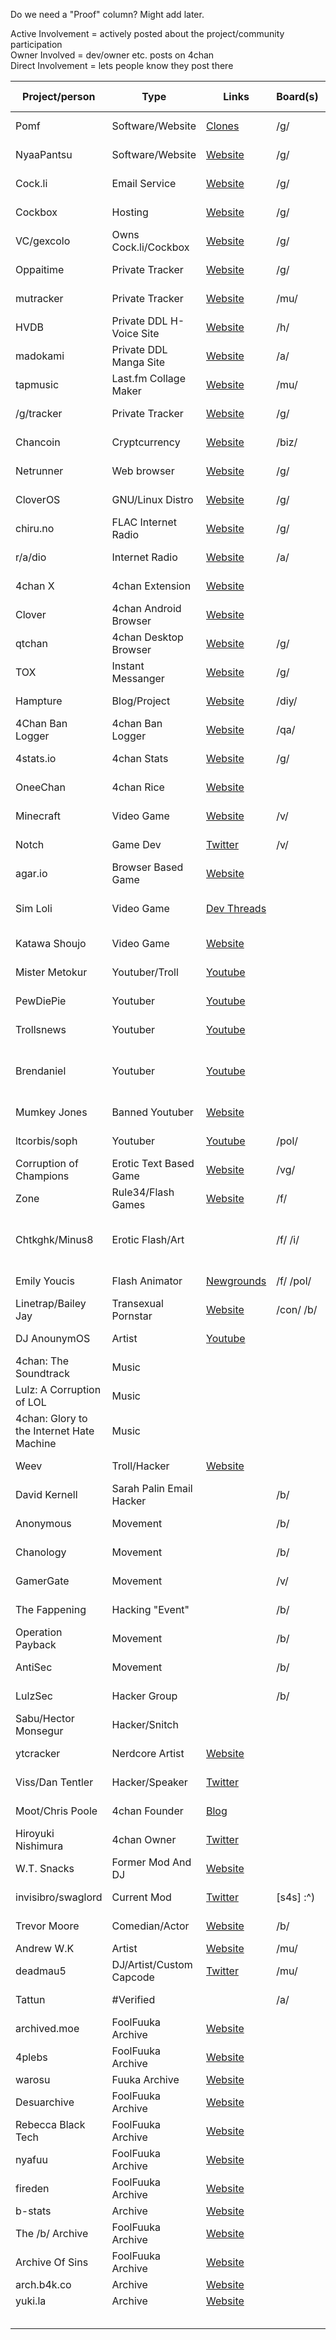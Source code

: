 Do we need a "Proof" column? Might add later.

Active Involvement = actively posted about the project/community participation<br>
Owner Involved = dev/owner etc. posts on 4chan<br>
Direct Involvement = lets people know they post there<br>


| Project/person             | Type                     | Links                                                                                 | Board(s)        | Closeness            | Source code                | Notes                                       
|----------------------------|--------------------------|---------------------------------------------------------------------------------------|-----------------|----------------------|----------------------------|---------------------------------------------
| Pomf                       | Software/Website         | [Clones](https://github.com/tsudoko/long-live-pomf/blob/master/long-live-pomf.md)     | /g/             | Active Involvement   | [(Code)](https://github.com/nokonoko/Pomf) |
| NyaaPantsu                 | Software/Website         | [Website](https://nyaa.pantsu.cat/)                                                   | /g/             | Active Involvement   | [(Code)](https://github.com/NyaaPantsu/nyaa) |
| Cock.li                    | Email Service            | [Website](https://cock.li/)                                                           | /g/             | Owner Involved       |                            |
| Cockbox                    | Hosting                  | [Website](https://cockbox.org)                                                        | /g/             | Owner Involved       |                            |
| VC/gexcolo                 | Owns Cock.li/Cockbox     | [Website](https://vc.gg/)                                                            | /g/             | Direct Involvement   |                            |
| Oppaitime                  | Private Tracker          | [Website](https://oppaiti.me/)                                                        | /g/             | Active Involvement   | [(Code)](https://git.oppaiti.me/Oppaitime/Gazelle/) |
| mutracker                  | Private Tracker          | [Website](https://mutracker.org/)                                                     | /mu/            | Active Involvement   |                            | ded
| HVDB                       | Private DDL H-Voice Site | [Website](https://hvdb.me)                                                            | /h/             | Active Involvement   |                            |
| madokami                   | Private DDL Manga Site   | [Website](https://manga.madokami.al/)                                                 | /a/             | Active Involvement   |                            |
| tapmusic                   | Last.fm Collage Maker    | [Website](http://tapmusic.net/)                                                       | /mu/            | Owner Involved       |                            |
| /g/tracker                 | Private Tracker          | [Website](https://gtracker.installgentoo.com/)                                        | /g/             | Active Involvement   |                            | ded
| Chancoin                   | Cryptcurrency            | [Website](https://chancoin.org/)                                                      | /biz/           | Active Involvement   | [(Code)](https://github.com/Chancoin-core/CHANCOIN) |
| Netrunner                  | Web browser              | [Website](https://netrunner.cc/)                                                      | /g/             | Active Involvement   | [(Code)](https://gitgud.io/odilitime/netrunner/) |
| CloverOS                   | GNU/Linux Distro         | [Website](https://cloveros.ga/)                                                       | /g/             | Active Involvement   | [(Code)](https://gitgud.io/cloveros/cloveros) |
| chiru.no                   | FLAC Internet Radio      | [Website](https://chiru.no/)                                                          | /g/             | Active Involvement   | [(Code)](https://gitgud.io/chiru.no/chiru.no) |
| r/a/dio                    | Internet Radio           | [Website](https://r-a-d.io/)                                                          | /a/             | Active Involvement   |                            |
| 4chan X                    | 4chan Extension          | [Website](https://www.4chan-x.net/)                                                   |                 | Active Involvement   | [(Code)](https://github.com/ccd0/4chan-x) |
| Clover                     | 4chan Android Browser    | [Website](https://floens.github.io/Clover/)                                           |                 | Active Involvement   | [(Code)](https://github.com/Floens/Clover) |
| qtchan                     | 4chan Desktop Browser    | [Website](https://github.com/siavash119/qtchan/)                                      | /g/             | Active Involvement   | [(Code)](https://github.com/siavash119/qtchan/) |
| TOX                        | Instant Messanger        | [Website](https://tox.chat/)                                                          | /g/             | Active Involvement   |                            |
| Hampture                   | Blog/Project             | [Website](https://hampture.blogspot.com/)                                             | /diy/           | Owner Involved       |                            |
| 4Chan Ban Logger           | 4chan Ban Logger         | [Website](https://bans.verniy.xyz/)                                                   | /qa/            | Owner Involved       | [(Code)](https://github.com/ECHibiki/bans.verniy.xyz-Modern) | >4Chan
| 4stats.io                  | 4chan Stats              | [Website](https://4stats.io/)                                                         | /g/             | Owner Involved       |                            |
| OneeChan                   | 4chan Rice               | [Website](https://github.com/KevinParnell/OneeChan)                                   |                 | Owner Involved       | [(Code)](https://github.com/KevinParnell/OneeChan) |
| Minecraft                  | Video Game               | [Website](https://www.minecraft.net/)                                                 | /v/             | Owner Involved       |                            |
| Notch                      | Game Dev                 | [Twitter](https://twitter.com/notch)                                                  | /v/             | Active Involvement   |                            |
| agar.io                    | Browser Based Game       | [Website](https://agar.io/)                                                           |                 | Active Involvement   |                            |
| Sim Loli                   | Video Game               | [Dev Threads](https://8ch.net/agdg/catalog.html)                                      |                 | Owner Involved       |                            | Banned on 4chan.
| Katawa Shoujo              | Video Game               | [Website](https://www.katawa-shoujo.com/)                                             |                 | Owner Involved       |                            |
| Mister Metokur             | Youtuber/Troll           | [Youtube](https://www.youtube.com/channel/UCfYbb7nga6-icsFWWgS-kWw)                   |                 | Direct Involvement   |                            |
| PewDiePie                  | Youtuber                 | [Youtube](https://www.youtube.com/user/PewDiePie)                                     |                 | Direct Involvement   |                            |
| Trollsnews                 | Youtuber                 | [Youtube](https://www.youtube.com/user/Trollsnews)                                    |                 | Owner Involved       |                            | ded
| Brendaniel                 | Youtuber                 | [Youtube](https://www.youtube.com/user/BrendanielReads)                               |                 | Browses At Least     |                            | Dislikes his own 4chan videos.
| Mumkey Jones               | Banned Youtuber          | [Website](http://mumkeyjones.tv/)                                                     |                 | Browses At Least     |                            |
| ltcorbis/soph              | Youtuber                 | [Youtube](https://www.youtube.com/channel/UCT7BLBDnD-wEXeqZSg24aJw)                   | /pol/           | Browses At Least     |                            |
| Corruption of Champions    | Erotic Text Based Game   | [Website](https://www.fenoxo.com/play-games/)                                         | /vg/            | Owner Involved       |                            |
| Zone                       | Rule34/Flash Games       | [Website](http://www.zone-archive.com/)                                               | /f/             | Active Involvement   |                            | [/flash](https://4chan.org/flash)
| Chtkghk/Minus8             | Erotic Flash/Art         |                                                                                       | /f/ /i/         | Active Involvement   |                            | Korean. So his porn is illegal.
| Emily Youcis               | Flash Animator           | [Newgrounds](https://emily-youcis.newgrounds.com/)                                    | /f/ /pol/       | Active Involvement   |                            |
| Linetrap/Bailey Jay        | Transexual Pornstar      | [Website](https://www.ts-baileyjay.com/)                                              | /con/ /b/       | Attened 4chan con    |                            |
| DJ AnounymOS               | Artist                   | [Youtube](https://www.youtube.com/user/DJAnounymOS/videos)                            |                 | Active Involvement   |                            |
| 4chan: The Soundtrack      | Music                    |                                                                                       |                 | Active Involvement   |                            |
| Lulz: A Corruption of LOL  | Music                    |                                                                                       |                 | Active Involvement   |                            |
| 4chan: Glory to the Internet Hate Machine | Music     |                                                                                       |                 | Active Involvement   |                            |
| Weev                       | Troll/Hacker             | [Website](https://weev.net/)                                                          |                 | Active Involvement   |                            |
| David Kernell              | Sarah Palin Email Hacker |                                                                                       | /b/             | Active Involvement   |                            |
| Anonymous                  | Movement                 |                                                                                       | /b/             | Active Involvement   |                            |
| Chanology                  | Movement                 |                                                                                       | /b/             | Active Involvement   |                            |
| GamerGate                  | Movement                 |                                                                                       | /v/             | Active Involvement   |                            |
| The Fappening              | Hacking "Event"          |                                                                                       | /b/             | Active Involvement   |                            |
| Operation Payback          | Movement                 |                                                                                       | /b/             | Active Involvement   |                            |
| AntiSec                    | Movement                 |                                                                                       | /b/             | Active Involvement   |                            |
| LulzSec                    | Hacker Group             |                                                                                       | /b/             | Active Involvement   |                            |
| Sabu/Hector Monsegur       | Hacker/Snitch            |                                                                                       |                 | Close                |                            |
| ytcracker                  | Nerdcore Artist          | [Website](https://www.ytcracker.com/)                                                 |                 | Browses At Least     |  | [#antisec](https://www.youtube.com/watch?v=7YoDt-MxhHg)
| Viss/Dan Tentler           | Hacker/Speaker           | [Twitter](https://twitter.com/Viss)                                                   |                 | Browses At Least     |                            |
| Moot/Chris Poole           | 4chan Founder            | [Blog](https://chrishateswriting.com/)                                                |                 | Active Involvement   |                            |
| Hiroyuki Nishimura         | 4chan Owner              | [Twitter](https://twitter.com/hiroyuki_ni)                                            |                 | Active Involvement   |                            |
| W.T. Snacks                | Former Mod And DJ        | [Website](https://midnightsnacks.fm/)                                                 |                 | Active Involvement   |                            |
| invisibro/swaglord         | Current Mod              | [Twitter](https://twitter.com/invisibro)                                              | [s4s] :^)       | Active Involvement   |                            |
| Trevor Moore               | Comedian/Actor           | [Website](http://www.trevormoore.org/)                                                | /b/             | Browses At Least     |                            |
| Andrew W.K                 | Artist                   | [Website](http://www.andrewwk.com/)                                                   | /mu/            | Did a Q&A            |                            |
| deadmau5                   | DJ/Artist/Custom Capcode | [Twitter](https://twitter.com/deadmau5)                                               | /mu/            | Did a Q&A            |                            |
| Tattun                     | #Verified                |                                                                                       | /a/             | Does lots of Q&As    |                            |
| archived.moe               | FoolFuuka Archive        | [Website](https://archived.moe/)                                                      |                 |                      |                            |
| 4plebs                     | FoolFuuka Archive        | [Website](https://4plebs.org/)                                                        |                 |                      |                            |
| warosu                     | Fuuka Archive            | [Website](http://warosu.org/)                                                         |                 |                      |                            |
| Desuarchive                | FoolFuuka Archive        | [Website](https://desuarchive.org/)                                                   |                 |                      |                            |
| Rebecca Black Tech         | FoolFuuka Archive        | [Website](https://archive.rebeccablacktech.com/)                                      |                 |                      |                            |
| nyafuu                     | FoolFuuka Archive        | [Website](https://archive.nyafuu.org/)                                                |                 |                      |                            |
| fireden                    | FoolFuuka Archive        | [Website](https://boards.fireden.net/)                                                |                 |                      |                            |
| b-stats                    | Archive                  | [Website](https://archive.b-stats.org/)                                               |                 |                      |                            |
| The /b/ Archive            | FoolFuuka Archive        | [Website](https://thebarchive.com/)                                                   |                 |                      |                            |
| Archive Of Sins            | FoolFuuka Archive        | [Website](https://archiveofsins.com/)                                                 |                 |                      |                            |
| arch.b4k.co                | Archive                  | [Website](http://arch.b4k.co/)                                                        |                 |                      |                            |
| yuki.la                    | Archive                  | [Website](https://yuki.la/)                                                           |                 |                      |                            |
|                            |                          |                                                                                       |                 |                      |                            |
|                            |                          |                                                                                       |                 |                      |                            |
|                            |                          |                                                                                       |                 |                      |                            |
|                            |                          |                                                                                       |                 |                      |                            |
|                            |                          |                                                                                       |                 |                      |                            |























